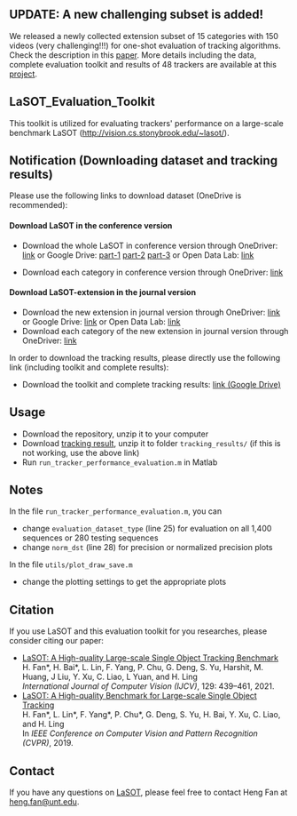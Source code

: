 ## UPDATE: A new challenging subset is added!

We released a newly collected extension subset of 15 categories with 150 videos (very challenging!!!) for one-shot evaluation of tracking algorithms. Check the description in this <a href="https://arxiv.org/abs/2009.03465">paper</a>. More details including the data, complete evaluation toolkit and results of 48 trackers are available at this <a href="http://vision.cs.stonybrook.edu/~lasot/">project</a>.

## LaSOT_Evaluation_Toolkit

This toolkit is utilized for evaluating trackers' performance on a large-scale benchmark LaSOT (http://vision.cs.stonybrook.edu/~lasot/).



## Notification (Downloading dataset and tracking results)

Please use the following links to download dataset (OneDrive is recommended):

#### Download LaSOT in the conference version

* Download the whole LaSOT in conference version through OneDriver: [link](https://1drv.ms/u/s!Akt_zO4y_u6DgoQsxl9ixr5Y393qWA?e=7yTwjc) or Google Drive: [part-1](https://drive.google.com/file/d/1wnKcCuGxRTSPDnYcAB162juy_Qphbb14/view?usp=share_link) [part-2](https://drive.google.com/file/d/1OANces8uLc2gAOFLGh4MaOqXUTrmZ77v/view?usp=share_link) [part-3](https://drive.google.com/file/d/17LiijVbwUkAqgbCaj-W_33KbuX9RsYxy/view?usp=share_link) or Open Data Lab: [link](https://opendatalab.com/LaSOT/download)

* Download each category in conference version through OneDriver: [link](https://1drv.ms/f/s!Akt_zO4y_u6DgoNSoMJrfnVwveDjhA?e=PBeyuD)

#### Download LaSOT-extension in the journal version

* Download the new extension in journal version through OneDriver: [link](https://1drv.ms/u/s!Akt_zO4y_u6DgoQrvo5h48AC15l67A?e=Zo6PWx) or Google Drive: [link](https://drive.google.com/file/d/1J4Soimnoz_fPZANSzAHZ01OjxKDeBS88/view?usp=share_link) or Open Data Lab: [link](https://opendatalab.com/LaSOT_extension/download)
* Download each category of the new extension in journal version through OneDriver: [link](https://1drv.ms/f/s!Akt_zO4y_u6DgoQZH_aGsNh2f6x6Dg?e=sldyAx)

In order to download the tracking results, please directly use the following link (including toolkit and complete results):
* Download the toolkit and complete tracking results: [link (Google Drive)](https://drive.google.com/file/d/14gbxoSCe31qho1IV6pXx5LI-nzpDechR/view?usp=share_link)


## Usage
* Download the repository, unzip it to your computer
* Download <a href="https://drive.google.com/file/d/14gbxoSCe31qho1IV6pXx5LI-nzpDechR/view?usp=share_link">tracking result</a>, unzip it to folder `tracking_results/` (if this is not working, use the above link)
* Run `run_tracker_performance_evaluation.m` in Matlab

## Notes
In the file `run_tracker_performance_evaluation.m`, you can
* change `evaluation_dataset_type` (line 25) for evaluation on all 1,400 sequences or 280 testing sequences
* change `norm_dst` (line 28) for precision or normalized precision plots

In the file `utils/plot_draw_save.m`
* change the plotting settings to get the appropriate plots

## Citation
If you use LaSOT and this evaluation toolkit for you researches, please consider citing our paper:
* <a href="https://arxiv.org/abs/2009.03465">LaSOT: A High-quality Large-scale Single Object Tracking Benchmark</a> <br>
H. Fan*, H. Bai*, L. Lin, F. Yang, P. Chu, G. Deng, S. Yu, Harshit, M. Huang, J Liu, Y. Xu, C. Liao, L Yuan, and H. Ling <br>
*International Journal of Computer Vision (IJCV)*, 129: 439–461, 2021.
* <a href="https://arxiv.org/pdf/1809.07845.pdf">LaSOT: A High-quality Benchmark for Large-scale Single Object Tracking</a> <br> 
H. Fan*, L. Lin*, F. Yang*, P. Chu*, G. Deng, S. Yu, H. Bai, Y. Xu, C. Liao, and H. Ling <br> 
In *IEEE Conference on Computer Vision and Pattern Recognition (CVPR)*, 2019.

## Contact
If you have any questions on <a href="http://vision.cs.stonybrook.edu/~lasot/">LaSOT</a>, please feel free to contact Heng Fan at heng.fan@unt.edu.
